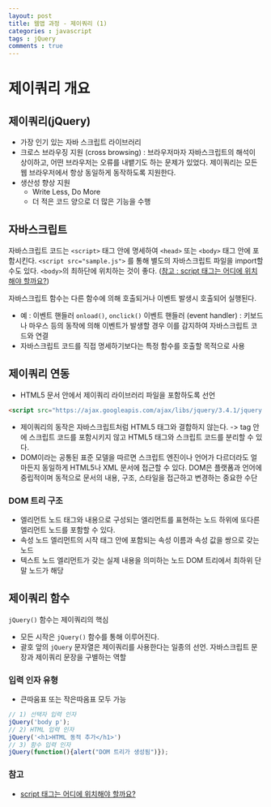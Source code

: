 ```yaml
---
layout: post
title: 웹앱 과정 - 제이쿼리 (1)
categories : javascript
tags : jQuery
comments : true
---
```


# 제이쿼리 개요
## 제이쿼리(jQuery)
- 가장 인기 있는 자바 스크립트 라이브러리
- 크로스 브라우징 지원 (cross browsing)
    : 브라우저마자 자바스크립트의 해석이 상이하고, 어떤 브라우저는 오류를 내뱉기도 하는 문제가 있었다.
    제이쿼리는 모든 웹 브라우저에서 항상 동일하게 동작하도록 지원한다.
- 생산성 향상 지원
    - Write Less, Do More
    - 더 적은 코드 양으로 더 많은 기능을 수행

## 자바스크립트
자바스크립트 코드는 `<script>` 태그 안에 명세하여 `<head>` 또는 `<body>` 태그 안에 포함시킨다.
`<script src="sample.js">` 를 통해 별도의 자바스크립트 파일을 import할 수도 있다.
`<body>`의 최하단에 위치하는 것이 좋다. ([참고 : script 태그는 어디에 위치해야 할까요?](https://velog.io/@takeknowledge/script-%ED%83%9C%EA%B7%B8%EB%8A%94-%EC%96%B4%EB%94%94%EC%97%90-%EC%9C%84%EC%B9%98%ED%95%B4%EC%95%BC-%ED%95%A0%EA%B9%8C%EC%9A%94))

자바스크립트 함수는 다른 함수에 의해 호출되거나 이벤트 발생시 호출되어 실행된다.
- 예 : 이벤트 핸들러 `onload()`, `onclick()`
이벤트 핸들러 (event handler) : 키보드나 마우스 등의 동작에 의해 이벤트가 발생할 경우 이를 감지하여 자바스크립트 코드와 연결
- 자바스크립트 코드를 직접 명세하기보다는 특정 함수를 호출할 목적으로 사용

## 제이쿼리 연동
- HTML5 문서 안에서 제이쿼리 라이브러리 파일을 포함하도록 선언

```HTML
<script src="https://ajax.googleapis.com/ajax/libs/jquery/3.4.1/jquery.min.js"></script>
```

- 제이쿼리의 동작은 자바스크립트처럼 HTML5 태그와 결합하지 않는다.
    -> tag 안에 스크립트 코드를 포함시키지 않고 HTML5 태그와 스크립트 코드를 분리할 수 있다.
- DOM이라는 공통된 표준 모델을 따르면 스크립트 엔진이나 언어가 다르더라도 얼마든지 동일하게 HTML5나 XML 문서에 접근할 수 있다. DOM은 플랫폼과 언어에 중립적이며 동적으로 문서의 내용, 구조, 스타일을 접근하고 변경하는 중요한 수단

### DOM 트리 구조
- 엘리먼트 노드
    태그와 내용으로 구성되는 엘리먼트를 표현하는 노드
    하위에 또다른 엘리먼트 노드를 포함할 수 있다.
- 속성 노드
    엘리먼트의 시작 태그 안에 포함되는 속성 이름과 속성 값을 쌍으로 갖는 노드
- 텍스트 노드
    엘리먼트가 갖는 실제 내용을 의미하는 노드
    DOM 트리에서 최하위 단말 노드가 해당

## 제이쿼리 함수
`jQuery()` 함수는 제이쿼리의 핵심
- 모든 시작은 `jQuery()` 함수를 통해 이루어진다.
- 괄호 앞의 `jQuery` 문자열은 제이쿼리를 사용한다는 일종의 선언. 자바스크립트 문장과 제이쿼리 문장을 구별하는 역할

### 입력 인자 유형
- 큰따움표 또는 작은따옴표 모두 가능

```javascript
// 1) 선택자 입력 인자
jQuery('body p');
// 2) HTML 입력 인자
jQuery('<h1>HTML 동적 추가</h1>')
// 3) 함수 입력 인자
jQuery(function(){alert("DOM 트리가 생성됨")});
```

### 참고
- [script 태그는 어디에 위치해야 할까요?](https://velog.io/@takeknowledge/script-%ED%83%9C%EA%B7%B8%EB%8A%94-%EC%96%B4%EB%94%94%EC%97%90-%EC%9C%84%EC%B9%98%ED%95%B4%EC%95%BC-%ED%95%A0%EA%B9%8C%EC%9A%94)
